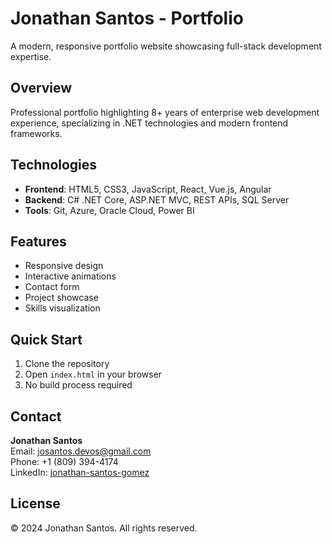 # Jonathan Santos - Portfolio

A modern, responsive portfolio website showcasing full-stack development expertise.

## Overview

Professional portfolio highlighting 8+ years of enterprise web development experience, specializing in .NET technologies and modern frontend frameworks.

## Technologies

- **Frontend**: HTML5, CSS3, JavaScript, React, Vue.js, Angular
- **Backend**: C# .NET Core, ASP.NET MVC, REST APIs, SQL Server
- **Tools**: Git, Azure, Oracle Cloud, Power BI

## Features

- Responsive design
- Interactive animations
- Contact form
- Project showcase
- Skills visualization

## Quick Start

1. Clone the repository
2. Open `index.html` in your browser
3. No build process required

## Contact

**Jonathan Santos**  
Email: josantos.devos@gmail.com  
Phone: +1 (809) 394-4174  
LinkedIn: [jonathan-santos-gomez](https://www.linkedin.com/in/jonathan-santos-gomez-a51541b7/)

## License

© 2024 Jonathan Santos. All rights reserved.